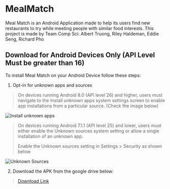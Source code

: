 # MealMatch 
Meal Match is an Android Application made to help its users find new restaurants to try while meeting people with similar food interests.
This project is made by Team Comp Sci: Albert Truong, Riley Haldeman, Eddie Seng, Richard Pho

## Download for Android Devices Only (API Level Must be greater than 16)
To install Meal Match on your Android Device follow these steps:
1. Opt-in for unknown apps and sources
> On devices running Android 8.0 (API level 26) and higher, users must navigate to the Install unknown apps system settings screen to enable app installations from a particular source. (Check the image below)

![Install unknown apps](https://developer.android.com/images/publishing/publishing_unknown_apps_sm.png)

> On devices running Android 7.1.1 (API level 25) and lower, users must either enable the Unknown sources system setting or allow a single installation of an unknown app.
> 
> Enable the Unknown sources setting in Settings > Security as shown below

![Unknown Sources](https://developer.android.com/images/publishing/publishing_unknown_sources_sm.png)

2. Download the APK from the google drive below:
> [Download Link](https://drive.google.com/file/d/1lzUYkx4e7UBESJiQEPeIbdYxVbr45a4u/view?usp=sharing)

